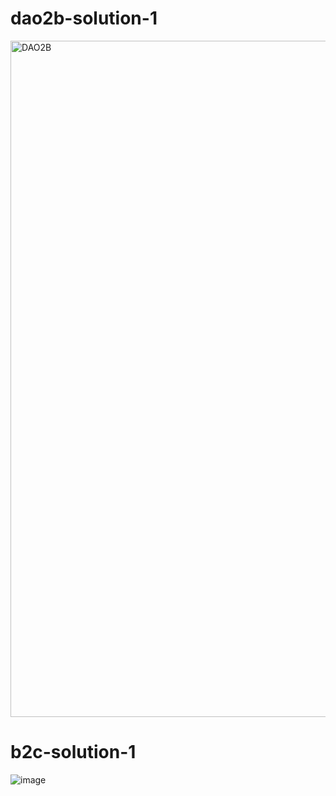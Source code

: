 # dao2b-solution-1
<img width="1082" alt="DAO2B" src="https://user-images.githubusercontent.com/52806204/210298387-b1fad030-8cac-4a8b-897c-b88b467fd1b9.png">

# b2c-solution-1
![image](https://user-images.githubusercontent.com/52806204/210298455-1a779f76-ecb5-4051-83e6-74e578299ac8.png)
